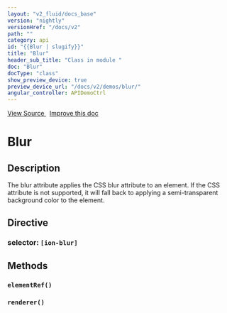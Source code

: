 ```yaml
---
layout: "v2_fluid/docs_base"
version: "nightly"
versionHref: "/docs/v2"
path: ""
category: api
id: "{{Blur | slugify}}"
title: "Blur"
header_sub_title: "Class in module "
doc: "Blur"
docType: "class"
show_preview_device: true
preview_device_url: "/docs/v2/demos/blur/"
angular_controller: APIDemoCtrl 
---
```





<div class="improve-docs">
  <a href='http://github.com/driftyco/ionic2/tree/master/ionic/components/blur/blur.ts#L0'>
    View Source
  </a>
  &nbsp;
  <a href='http://github.com/driftyco/ionic2/edit/master/ionic/components/blur/blur.ts#L0'>
    Improve this doc
  </a>

</div>




<h1 class="api-title">


Blur






</h1>






<h2>Description</h2>

<p>The blur attribute applies the CSS blur attribute to an element. If the CSS attribute is not supported,
it will fall back to applying a semi-transparent background color to the element.</p>


<h2>Directive</h2>
<h3>selector: <code>[ion-blur]</code></h3>





<h2>Methods</h2>

<div id="elementRef"></div>

<h3>
<code>elementRef()</code>

</h3>












<div id="renderer"></div>

<h3>
<code>renderer()</code>

</h3>










<!-- end content block -->


<!-- end body block -->

